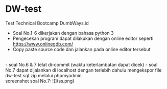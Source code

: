 # DW-test
Test Technical Bootcamp DumbWays.id

- Soal No.1-6 dikerjakan dengan bahasa python 3
- Pengecekan program dapat dilakukan dengan online editor seperti https://www.onlinegdb.com/
- Copy paste source code dan jalankan pada online editor tersebut
<br>
- soal No.6 & 7 telat di-commit (waktu keterlambatan dapat dicek)
- soal No.7 dapat dijalankan di localhost dengan terlebih dahulu mengekspor file dw-test.sql.zip melalui phpmyadmin
<br>
screenshot soal No.7:
![](ss.png)
